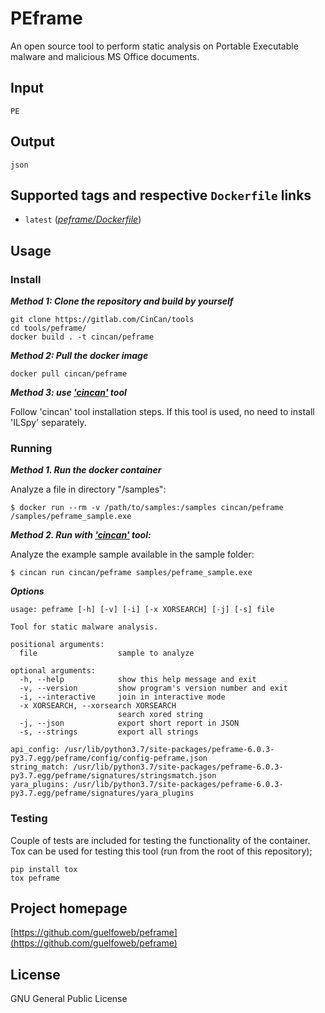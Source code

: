 # PEframe

An open source tool to perform static analysis on Portable Executable malware and malicious MS Office documents. 

## Input

```
PE
```

## Output

```
json
```

## Supported tags and respective `Dockerfile` links

* `latest` ([*peframe/Dockerfile*](https://gitlab.com/CinCan/tools/tree/master/peframe))


## Usage

### Install

***Method 1: Clone the repository and build by yourself***

```
git clone https://gitlab.com/CinCan/tools
cd tools/peframe/
docker build . -t cincan/peframe
```

***Method 2: Pull the docker image*** 

```
docker pull cincan/peframe
```

***Method 3: use ['cincan'](https://gitlab.com/CinCan/cincan-command) tool***

Follow 'cincan' tool installation steps. If this tool is used, no need to install 'ILSpy' separately.

### Running

***Method 1. Run the docker container***

Analyze a file in directory "/samples":

`$ docker run --rm -v /path/to/samples:/samples cincan/peframe /samples/peframe_sample.exe`  

***Method 2. Run with ['cincan'](https://gitlab.com/CinCan/cincan-command) tool:***

Analyze the example sample available in the sample folder:

`$ cincan run cincan/peframe samples/peframe_sample.exe`

***Options***
```  
usage: peframe [-h] [-v] [-i] [-x XORSEARCH] [-j] [-s] file

Tool for static malware analysis.

positional arguments:
  file                  sample to analyze

optional arguments:
  -h, --help            show this help message and exit
  -v, --version         show program's version number and exit
  -i, --interactive     join in interactive mode
  -x XORSEARCH, --xorsearch XORSEARCH
                        search xored string
  -j, --json            export short report in JSON
  -s, --strings         export all strings

api_config: /usr/lib/python3.7/site-packages/peframe-6.0.3-py3.7.egg/peframe/config/config-peframe.json
string_match: /usr/lib/python3.7/site-packages/peframe-6.0.3-py3.7.egg/peframe/signatures/stringsmatch.json
yara_plugins: /usr/lib/python3.7/site-packages/peframe-6.0.3-py3.7.egg/peframe/signatures/yara_plugins
```

### Testing

Couple of tests are included for testing the functionality of the container. Tox can be used for testing this tool (run from the root of this repository);
```
pip install tox
tox peframe
```


## Project homepage

[https://github.com/guelfoweb/peframe](https://github.com/guelfoweb/peframe)

## License

GNU General Public License